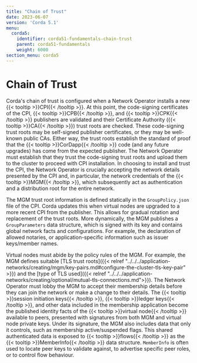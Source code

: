 ```yaml
---
title: "Chain of Trust"
date: 2023-06-07
version: 'Corda 5.1'
menu:
  corda5:
    identifier: corda51-fundamentals-chain-trust
    parent: corda51-fundamentals
    weight: 6000
section_menu: corda5
---
```


# Chain of Trust

Corda's chain of trust is configured when a Network Operator installs a new {{< tooltip >}}CPI{{< /tooltip >}}. At this point, the code-signing certificates of the CPI, {{< tooltip >}}CPB{{< /tooltip >}}, and {{< tooltip >}}CPK{{< /tooltip >}} publishers are validated and their Certificate Authority ({{< tooltip >}}CA{{< /tooltip >}}) trust roots are checked.
These code-signing trust roots may be self-signed publisher certificates, or they may be well-known public CAs.
Either way, the trust roots establish the standard of proof that the {{< tooltip >}}CorDapp{{< /tooltip >}} code (and any future upgrades) has come from the expected publisher.
The Network Operator must establish that they trust the code-signing trust roots and upload them to the cluster to proceed with CPI installation.
In choosing to install and trust the CPI, the Network Operator is crucially accepting the network details presented by the CPI and, in particular, the network credentials of the {{< tooltip >}}MGM{{< /tooltip >}}, which subsequently act as authentication and a distribution root for the entire network.

The MGM trust root information is defined statically in the `GroupPolicy.json` file of the CPI.
Corda updates this when virtual nodes are upgraded to a more recent CPI from the publisher.
This allows for gradual rotation and replacement of the trust roots.
More dynamically, the MGM publishes a `GroupParameters` data structure, which is signed with its key and contains global network facts and configurations.
For example, the declaration of allowed notaries, or application-specific information such as issuer keys/member names.

Virtual nodes must abide by the policy rules of the MGM.
For example, the MGM defines suitable [TLS trust roots]({{< relref "../../../application-networks/creating/mgm/key-pairs.md#configure-the-cluster-tls-key-pair" >}}) and the [type of TLS used]({{< relref "../../../application-networks/creating/optional/mutual-tls-connections.md">}}).
The Network Operator must lobby the MGM to accept their membership details before they can join the network or make a change to their details.
The {{< tooltip >}}session initiation keys{{< /tooltip >}}, {{< tooltip >}}ledger keys{{< /tooltip >}}, and other data included in the membership application become the published identity facts of the {{< tooltip >}}virtual node{{< /tooltip >}} available to peers, presented with signatures from both MGM and virtual node private keys.
Under its signature, the MGM also includes data that only it controls, such as membership active/suspended flags. This shared authenticated data is exposed to {{< tooltip >}}flows{{< /tooltip >}} as the {{< tooltip >}}MemberInfo{{< /tooltip >}} data structure.
`MemberInfo` is often used to locate peer keys to validate against, to advertise specific peer roles, or to control flow behaviour.
